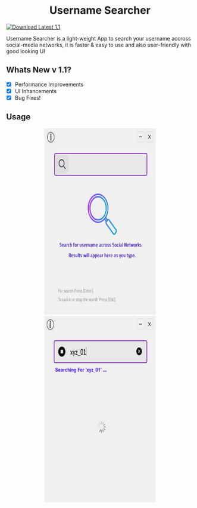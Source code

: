 <h1 align="center">Username Searcher</h1>

[![Download Latest 1.1](https://img.shields.io/badge/Download-Latest-brightgreen.svg)](https://github.com/aymenbrahimdjelloul/Username-Searcher/releases/download/v1.0.0-beta/Username-Searcher-0.0.1v.zip) 

<p>Username Searcher is a light-weight App to search your username accross social-media networks, it is faster & easy to use and also user-friendly with good looking UI</p>

<h2>Whats New v 1.1?</h2>

- [x] Performance Improvements
- [x] UI Inhancements
- [x] Bug Fixes!

<h2>Usage</h2>

<div align="center">
  <img src="images/username_searcher_pic1.PNG" width="300" height="500" alt="Image 1">
  <img src="images/username_searcher_pic2.PNG" width="300" height="500" alt="Image 2">
</div>
